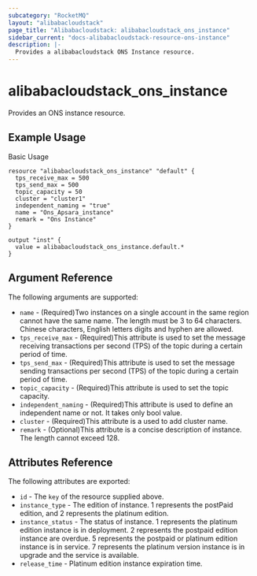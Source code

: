 ```yaml
---
subcategory: "RocketMQ"
layout: "alibabacloudstack"
page_title: "Alibabacloudstack: alibabacloudstack_ons_instance"
sidebar_current: "docs-alibabacloudstack-resource-ons-instance"
description: |-
  Provides a alibabacloudstack ONS Instance resource.
---
```


# alibabacloudstack\_ons\_instance

Provides an ONS instance resource.

## Example Usage

Basic Usage

```
resource "alibabacloudstack_ons_instance" "default" {
  tps_receive_max = 500
  tps_send_max = 500
  topic_capacity = 50
  cluster = "cluster1"
  independent_naming = "true"
  name = "Ons_Apsara_instance"
  remark = "Ons Instance"
}

output "inst" {
  value = alibabacloudstack_ons_instance.default.*
}
```

## Argument Reference

The following arguments are supported:


* `name` - (Required)Two instances on a single account in the same region cannot have the same name. The length must be 3 to 64 characters. Chinese characters, English letters digits and hyphen are allowed.
* `tps_receive_max` - (Required)This attribute is used to set the message receiving transactions per second (TPS) of the topic during a certain period of time.
* `tps_send_max` - (Required)This attribute is used to set the message sending transactions per second (TPS) of the topic during a certain period of time.
* `topic_capacity` - (Required)This attribute is used to set the topic capacity.
* `independent_naming` - (Required)This attribute is used to define an independent name or not. It takes only bool value.
* `cluster` - (Required)This attribute is a used to add cluster name.
* `remark` - (Optional)This attribute is a concise description of instance. The length cannot exceed 128.

## Attributes Reference

The following attributes are exported:

* `id` - The `key` of the resource supplied above.
* `instance_type` - The edition of instance. 1 represents the postPaid edition, and 2 represents the platinum edition.
* `instance_status` - The status of instance. 1 represents the platinum edition instance is in deployment. 2 represents the postpaid edition instance are overdue. 5 represents the postpaid or platinum edition instance is in service. 7 represents the platinum version instance is in upgrade and the service is available.
* `release_time` - Platinum edition instance expiration time.


